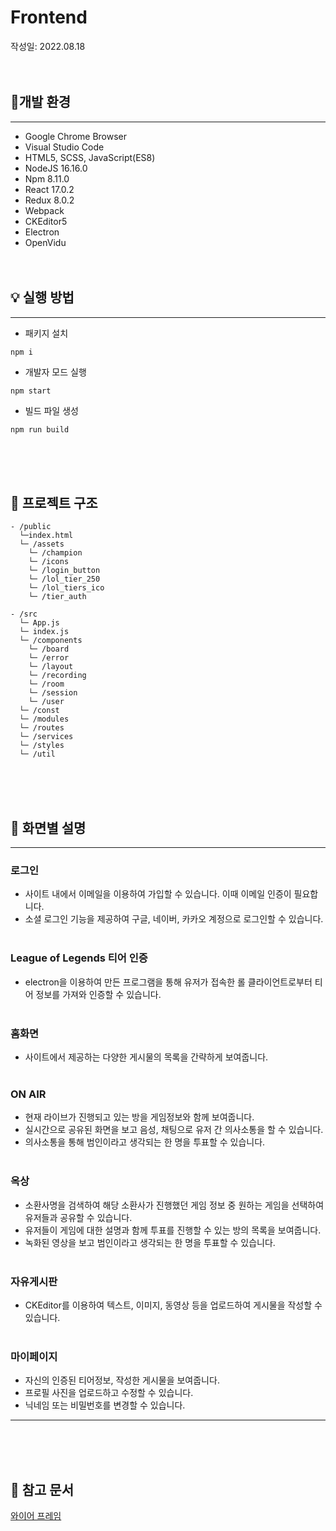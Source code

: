 # Frontend
작성일: 2022.08.18
<br/><br/><br/>
## 🔨개발 환경
---
- Google Chrome Browser
- Visual Studio Code
- HTML5, SCSS, JavaScript(ES8)
- NodeJS 16.16.0
- Npm 8.11.0
- React 17.0.2
- Redux 8.0.2
- Webpack
- CKEditor5
- Electron
- OpenVidu
<br/><br/><br/>
## 💡 실행 방법
---
- 패키지 설치<br/>
```
npm i
```
- 개발자 모드 실행<br/>
```
npm start
```
- 빌드 파일 생성<br/>
```
npm run build
```
<br/><br/><br/>
## 📁 프로젝트 구조
```
- /public
  └─index.html
  └─ /assets
    └─ /champion
    └─ /icons
    └─ /login_button
    └─ /lol_tier_250
    └─ /lol_tiers_ico
    └─ /tier_auth
  
- /src
  └─ App.js
  └─ index.js
  └─ /components
    └─ /board
    └─ /error
    └─ /layout
    └─ /recording
    └─ /room
    └─ /session
    └─ /user
  └─ /const
  └─ /modules
  └─ /routes
  └─ /services
  └─ /styles
  └─ /util
```
<br/><br/><br/>
## 📃 화면별 설명
---
### 로그인
- 사이트 내에서 이메일을 이용하여 가입할 수 있습니다. 이때 이메일 인증이 필요합니다.
- 소셜 로그인 기능을 제공하여 구글, 네이버, 카카오 계정으로 로그인할 수 있습니다.
<br/><br/>

### League of Legends 티어 인증
- electron을 이용하여 만든 프로그램을 통해 유저가 접속한 롤 클라이언트로부터 티어 정보를 가져와 인증할 수 있습니다.
<br/><br/>

### 홈화면
- 사이트에서 제공하는 다양한 게시물의 목록을 간략하게 보여줍니다.
<br/><br/>

### ON AIR
- 현재 라이브가 진행되고 있는 방을 게임정보와 함께 보여줍니다.
- 실시간으로 공유된 화면을 보고 음성, 채팅으로 유저 간 의사소통을 할 수 있습니다.
- 의사소통을 통해 범인이라고 생각되는 한 명을 투표할 수 있습니다.
<br/><br/>

### 옥상
- 소환사명을 검색하여 해당 소환사가 진행했던 게임 정보 중 원하는 게임을 선택하여 유저들과 공유할 수 있습니다.
- 유저들이 게임에 대한 설명과 함께 투표를 진행할 수 있는 방의 목록을 보여줍니다.
- 녹화된 영상을 보고 범인이라고 생각되는 한 명을 투표할 수 있습니다.
<br/><br/>

### 자유게시판
- CKEditor를 이용하여 텍스트, 이미지, 동영상 등을 업로드하여 게시물을 작성할 수 있습니다.
<br/><br/>

### 마이페이지
- 자신의 인증된 티어정보, 작성한 게시물을 보여줍니다.
- 프로필 사진을 업로드하고 수정할 수 있습니다.
- 닉네임 또는 비밀번호를 변경할 수 있습니다.
---
<br/><br/><br/>

## 📘 참고 문서
[와이어 프레임](https://www.figma.com/file/cwNYhS36UX0aasS9ZGbjmJ/%EC%99%80%EC%9D%B4%EC%96%B4%ED%94%84%EB%A0%88%EC%9E%84?node-id=0%3A1)



